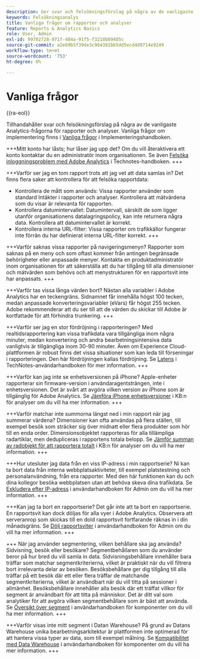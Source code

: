 ```yaml
---
description: Ger svar och felsökningsförslag på några av de vanligaste Analytics-frågorna.
keywords: Felsökningsanalys
title: Vanliga frågor om rapporter och analyser
feature: Reports & Analytics Basics
role: User, Admin
exl-id: 99702728-971f-484a-91f5-f3210b89485c
source-git-commit: a2e69b5f39de3c964381bb5dd5ecd4d9714e9249
workflow-type: tm+mt
source-wordcount: '753'
ht-degree: 0%

---
```


# Vanliga frågor

{{ra-eol}}

Tillhandahåller svar och felsökningsförslag på några av de vanligaste Analytics-frågorna för rapporter och analyser. Vanliga frågor om implementering finns i [Vanliga frågor](/help/implement/faq.md) i Implementeringshandboken.

+++Mitt konto har låsts; hur låser jag upp det?
Om du vill återaktivera ett konto kontaktar du en administratör inom organisationen. Se även [Felsöka inloggningsproblem med Adobe Analytics](/help/technotes/troubleshoot-login.md) i Technotes-handboken.
+++

+++Varför ser jag en tom rapport trots att jag vet att data samlas in?
Det finns flera saker att kontrollera för att felsöka rapportdata:

* Kontrollera de mått som används: Vissa rapporter använder som standard Intäkter i rapporter och analyser. Kontrollera att mätvärdena som du visar är relevanta för rapporten.
* Kontrollera datumintervallet: Datumintervall, särskilt de som ligger utanför organisationens datalagringspolicy, kan inte returnera några data. Kontrollera att datumintervallet är korrekt.
* Kontrollera interna URL-filter: Vissa rapporter om trafikkällor fungerar inte förrän du har definierat interna URL-filter korrekt.
+++

+++Varför saknas vissa rapporter på navigeringsmenyn?
Rapporter som saknas på en meny och som oftast kommer från antingen begränsade behörigheter eller anpassade menyer. Kontakta en produktadministratör inom organisationen för att säkerställa att du har tillgång till alla dimensioner och mätvärden som behövs och att menystrukturen för en rapportsvit inte har anpassats.
+++

+++Varför tas vissa långa värden bort?
Nästan alla variabler i Adobe Analytics har en teckengräns. Sidnamnet får innehålla högst 100 tecken, medan anpassade konverteringsvariabler (eVars) får högst 255 tecken. Adobe rekommenderar att du ser till att de värden du skickar till Adobe är kortfattade för att förhindra trunkering.
+++

+++Varför ser jag en stor fördröjning i rapporteringen?
Med realtidsrapportering kan vissa trafikdata vara tillgängliga inom några minuter, medan konvertering och andra bearbetningsintensiva data vanligtvis är tillgängliga inom 30-90 minuter. Även om Experience Cloud-plattformen är robust finns det vissa situationer som kan leda till förseningar i rapporteringen. Den här fördröjningen kallas fördröjning. Se [Latens](/help/technotes/latency.md) i TechNotes-användarhandboken för mer information.
+++

+++Varför kan jag inte se enhetsversionen på iPhone?
Apple-enheter rapporterar sin firmware-version i användaragentsträngen, inte i enhetsversionen. Det är svårt att avgöra vilken version av iPhone som är tillgänglig för Adobe Analytics. Se [Jämföra iPhone enhetsversioner](https://helpx.adobe.com/analytics/kb/comparing-iphone-device-versions.html) i KB:n för analyser om du vill ha mer information.
+++

+++Varför matchar inte summorna längst ned i min rapport när jag summerar värdena?
Dimensioner kan ofta användas på flera ställen, till exempel besök som sträcker sig över midnatt eller flera produkter som hör till en enda order. Dimensionsobjektet rapporteras för alla tillämpliga radartiklar, men dedupliceras i rapportens totala belopp. Se [Jämför summan av radobjekt för att rapportera totalt](https://helpx.adobe.com/analytics/kb/sum-line-items-different-from-total.html) i KB:n för analyser om du vill ha mer information.
+++

+++Hur utesluter jag data från en viss IP-adress i min rapportserie?
Ni kan ta bort data från interna webbplatsaktiviteter, till exempel platstestning och personalanvändning, från era rapporter. Med den här funktionen kan du och dina kollegor besöka webbplatsen utan att behöva skeva dina trafikdata. Se [Exkludera efter IP-adress](/help/admin/admin/exclude-ip.md) i användarhandboken för Admin om du vill ha mer information.
+++

+++Kan jag ta bort en rapportserie?
Det går inte att ta bort en rapportserie. En rapportsvit kan dock döljas för alla vyer i Adobe Analytics. Observera att serveranrop som skickas till en dold rapportsvit fortfarande räknas in i din månadsgräns. Se [Dölj rapportsviter](/help/admin/admin/company/c-hide-report-suites.md) i användarhandboken för Admin om du vill ha mer information.
+++

+++ När jag använder segmentering, vilken behållare ska jag använda? Sidvisning, besök eller besökare?
Segmentbehållaren som du använder beror på hur bred du vill samla in data. Sidvisningsbehållare innehåller bara träffar som matchar segmentkriterierna, vilket är praktiskt när du vill filtrera bort irrelevanta delar av besöken. Besöksbehållare ger dig tillgång till alla träffar på ett besök där ett eller flera träffar de matchande segmentkriterierna, vilket är användbart när du vill titta på sessioner i allmänhet. Besöksbehållare innehåller alla besök där ett träffat villkor för segment är användbart för att titta på människor. Det är ditt val som analytiker för att avgöra vilken segmentbehållare som är bäst att använda. Se [Översikt över segment](/help/components/segmentation/seg-overview.md) i användarhandboken för komponenter om du vill ha mer information.
+++

+++Varför visas inte mitt segment i Datan Warehouse?
På grund av Datans Warehouse unika bearbetningsarkitektur är plattformen inte optimerad för att hantera vissa typer av data, som till exempel målning. Se [Kompatibilitet med Data Warehouse](/help/components/segmentation/seg-reference/seg-compatibility.md) i användarhandboken för komponenter om du vill ha mer information.
+++
